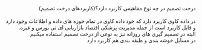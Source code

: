  <div dir="rtl">
  درخت تصمیم در چه نوع مفاهیمی کاربرد دارد؟(کاربردهای درخت تصمیم)

  <br/>
    <br/>
در داده کاوی کاربرد دارد که خود داده کاوی در تمام حوزه های داده و اطلاعات وجود دارد و قابل کاربرد است از جمله مدیریت پزشکی اقتصاد بازاریابی ای تی بورس و غیره.
<br/>
البته در تصمیم گیری های روزانه نیز به نوعی از درخت تصمیم استفاده میکنیم
<br/>
  در مسایل خوشه بندی و طبقه بندی هم کاربرد دارد
 
  
</div>
